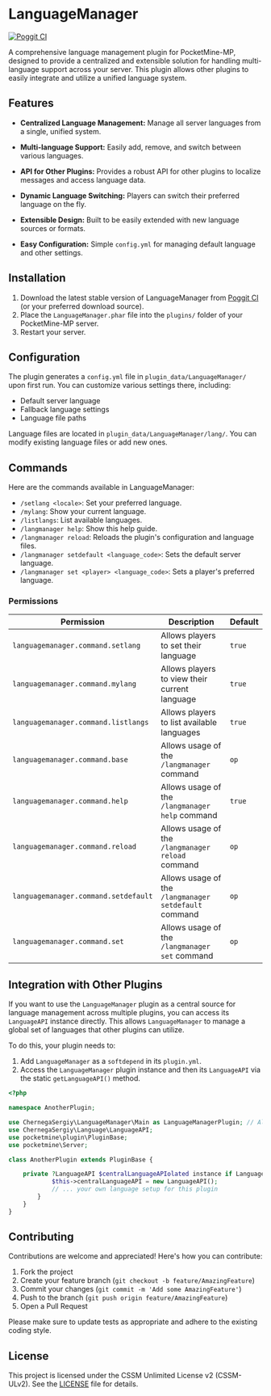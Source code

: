 # LanguageManager

[![Poggit CI](https://poggit.pmmp.io/ci.shield/newlandpe/LanguageManager/LanguageManager)](https://poggit.pmmp.io/ci/newlandpe/LanguageManager/LanguageManager)

A comprehensive language management plugin for PocketMine-MP, designed to provide a centralized and extensible solution for handling multi-language support across your server. This plugin allows other plugins to easily integrate and utilize a unified language system.

## Features

- **Centralized Language Management:** Manage all server languages from a single, unified system.
- **Multi-language Support:** Easily add, remove, and switch between various languages.
- **API for Other Plugins:** Provides a robust API for other plugins to localize messages and access language data.
- **Dynamic Language Switching:** Players can switch their preferred language on the fly.
- **Extensible Design:** Built to be easily extended with new language sources or formats.

- **Easy Configuration:** Simple `config.yml` for managing default language and other settings.

## Installation

1. Download the latest stable version of LanguageManager from [Poggit CI](https://poggit.pmmp.io/ci/newlandpe/LanguageManager/LanguageManager) (or your preferred download source).
2. Place the `LanguageManager.phar` file into the `plugins/` folder of your PocketMine-MP server.
3. Restart your server.

## Configuration

The plugin generates a `config.yml` file in `plugin_data/LanguageManager/` upon first run. You can customize various settings there, including:

- Default server language
- Fallback language settings
- Language file paths

Language files are located in `plugin_data/LanguageManager/lang/`. You can modify existing language files or add new ones.

## Commands

Here are the commands available in LanguageManager:

- `/setlang <locale>`: Set your preferred language.
- `/mylang`: Show your current language.
- `/listlangs`: List available languages.
- `/langmanager help`: Show this help guide.
- `/langmanager reload`: Reloads the plugin's configuration and language files.
- `/langmanager setdefault <language_code>`: Sets the default server language.
- `/langmanager set <player> <language_code>`: Sets a player's preferred language.

### Permissions

| Permission | Description | Default |
| --- | --- | --- |
| `languagemanager.command.setlang` | Allows players to set their language | `true` |
| `languagemanager.command.mylang` | Allows players to view their current language | `true` |
| `languagemanager.command.listlangs` | Allows players to list available languages | `true` |
| `languagemanager.command.base` | Allows usage of the `/langmanager` command | `op` |
| `languagemanager.command.help` | Allows usage of the `/langmanager help` command | `true` |
| `languagemanager.command.reload` | Allows usage of the `/langmanager reload` command | `op` |
| `languagemanager.command.setdefault` | Allows usage of the `/langmanager setdefault` command | `op` |
| `languagemanager.command.set` | Allows usage of the `/langmanager set` command | `op` |

## Integration with Other Plugins

If you want to use the `LanguageManager` plugin as a central source for language management across multiple plugins, you can access its `LanguageAPI` instance directly. This allows `LanguageManager` to manage a global set of languages that other plugins can utilize.

To do this, your plugin needs to:
1. Add `LanguageManager` as a `softdepend` in its `plugin.yml`.
2. Access the `LanguageManager` plugin instance and then its `LanguageAPI` via the static `getLanguageAPI()` method.

```php
<?php

namespace AnotherPlugin;

use ChernegaSergiy\LanguageManager\Main as LanguageManagerPlugin; // Alias the main class
use ChernegaSergiy\Language\LanguageAPI;
use pocketmine\plugin\PluginBase;
use pocketmine\Server;

class AnotherPlugin extends PluginBase {

    private ?LanguageAPI $centralLanguageAPIolated instance if LanguageManager is not available
            $this->centralLanguageAPI = new LanguageAPI();
            // ... your own language setup for this plugin
        }
    }
}
```

## Contributing

Contributions are welcome and appreciated! Here's how you can contribute:

1. Fork the project
2. Create your feature branch (`git checkout -b feature/AmazingFeature`)
3. Commit your changes (`git commit -m 'Add some AmazingFeature'`)
4. Push to the branch (`git push origin feature/AmazingFeature`)
5. Open a Pull Request

Please make sure to update tests as appropriate and adhere to the existing coding style.

## License

This project is licensed under the CSSM Unlimited License v2 (CSSM-ULv2). See the [LICENSE](LICENSE) file for details.
